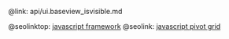 @link: api/ui.baseview_isvisible.md

@seolinktop: [javascript framework](https://webix.com)
@seolink: [javascript pivot grid](https://webix.com/pivot/)
